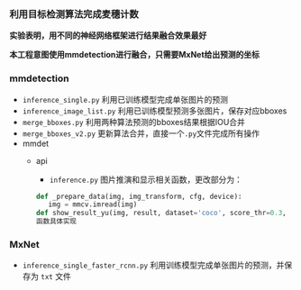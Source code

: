 ﻿### 利用目标检测算法完成麦穗计数
 
**实验表明，用不同的神经网络框架进行结果融合效果最好**

**本工程意图使用mmdetection进行融合，只需要MxNet给出预测的坐标**

### mmdetection

 - `inference_single.py` 利用已训练模型完成单张图片的预测
 - `inference_image_list.py` 利用已训练模型预测多张图片，保存对应bboxes
 - `merge_bboxes.py` 利用两种算法预测的bboxes结果根据IOU合并
 - `merge_bboxes_v2.py` 更新算法合并，直接一个`.py`文件完成所有操作
 - mmdet
   - api

     - `inference.py` 图片推演和显示相关函数，更改部分为：

     ```python
     def _prepare_data(img, img_transform, cfg, device):
        img = mmcv.imread(img)
     def show_result_yu(img, result, dataset='coco', score_thr=0.3, 		 out_file=None, show=False):
     函数具体实现
     ```

### MxNet
- `inference_single_faster_rcnn.py` 利用训练模型完成单张图片的预测，并保存为 `txt` 文件


